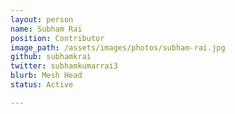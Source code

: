 ```yaml
---
layout: person
name: Subham Rai
position: Contributor
image_path: /assets/images/photos/subham-rai.jpg
github: subhamkrai
twitter: subhamkumarrai3
blurb: Mesh Head
status: Active

---
```

